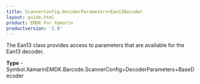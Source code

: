 ```yaml
---
title: ScannerConfig.DecoderParameters+Ean13Decoder
layout: guide.html
product: EMDK For Xamarin 
productversion: '2.8' 
---
```

The Ean13 class provides access to parameters that are available for the Ean13 decoder.

**Type** - Symbol.XamarinEMDK.Barcode.ScannerConfig+DecoderParameters+BaseDecoder

